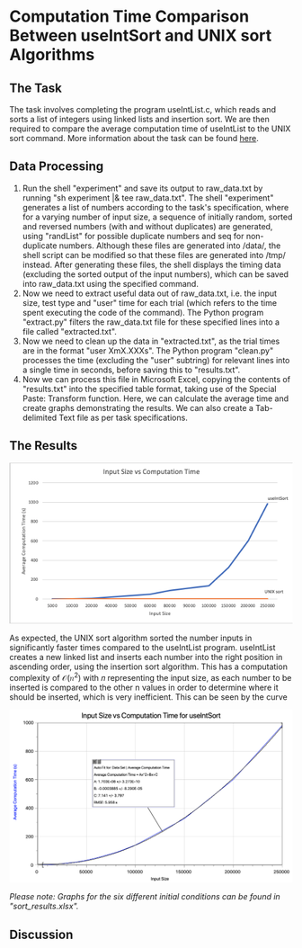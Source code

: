 # Computation Time Comparison Between useIntSort and UNIX sort Algorithms

## The Task
The task involves completing the program useIntList.c, which reads and sorts a list of integers using linked lists and insertion sort. We are then required to compare the average computation time of useIntList to the UNIX sort command.
More information about the task can be found [here](https://cgi.cse.unsw.edu.au/~cs2521/20T2/labs/week01/index.php). 

## Data Processing
1. Run the shell "experiment" and save its output to raw_data.txt by running "sh experiment |& tee raw_data.txt". The shell "experiment" generates a list of numbers according to the task's specification, where for a varying number of input size, a sequence of initially random, sorted and reversed numbers (with and without duplicates) are generated, using "randList" for possible duplicate numbers and seq for non-duplicate numbers. Although these files are generated into /data/, the shell script can be modified so that these files are generated into /tmp/ instead. After generating these files, the shell displays the timing data (excluding the sorted output of the input numbers), which can be saved into raw_data.txt using the specified command.
1. Now we need to extract useful data out of raw_data.txt, i.e. the input size, test type and "user" time for each trial (which refers to the time spent executing the code of the command). The Python program "extract.py" filters the raw_data.txt file for these specified lines into a file called "extracted.txt".
1. Now we need to clean up the data in "extracted.txt", as the trial times are in the format "user	XmX.XXXs". The Python program "clean.py" processes the time (excluding the "user" subtring) for relevant lines into a single time in seconds, before saving this to "results.txt".
1. Now we can process this file in Microsoft Excel, copying the contents of "results.txt" into the specified table format, taking use of the Special Paste: Transform function. Here, we can calculate the average time and create graphs demonstrating the results. We can also create a Tab-delimited Text file as per task specifications. 

## The Results
![Average Results](/images/average_results.png)

As expected, the UNIX sort algorithm sorted the number inputs in significantly faster times compared to the useIntList program. useIntList creates a new linked list and inserts each number into the right position in ascending order, using the insertion sort algorithm. This has a computation complexity of 𝒪(𝑛<sup>2</sup>) with 𝑛 representing the input size, as each number to be inserted is compared to the other n values in order to determine where it should be inserted, which is very inefficient. This can be seen by the curve

![Average Results](/images/useIntList_avg.png)

*Please note: Graphs for the six different initial conditions can be found in "sort_results.xlsx".*

## Discussion

